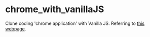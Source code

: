 # chrome_with_vanillaJS
Clone coding 'chrome application' with Vanilla JS.
Referring to <a href="https://nomadcoders.co/javascript-for-beginners">this webpage</a>.
